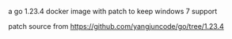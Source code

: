 a go 1.23.4 docker image with patch to keep windows 7 support

patch source from https://github.com/yangjuncode/go/tree/1.23.4